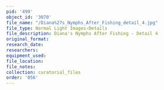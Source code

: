 ```yaml
---
pid: '499'
object_id: '3070'
file_name: "/Diana%27s_Nymphs_After_Fishing_detail_4.jpg"
file_type: Normal Light Images›Details
file_description: Diana's Nymphs After Fishing - Detail 4
original_format:
research_date:
researchers:
equipment_used:
file_location:
file_notes:
collection: curatorial_files
order: '056'
---
```

